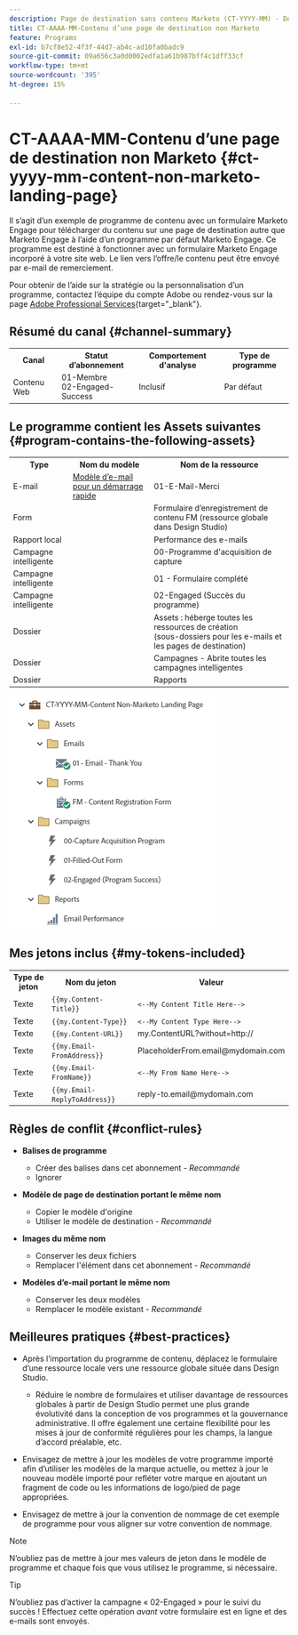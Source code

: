 ```yaml
---
description: Page de destination sans contenu Marketo (CT-YYYY-MM) - Documents Marketo - Documentation du produit
title: CT-AAAA-MM-Contenu d’une page de destination non Marketo
feature: Programs
exl-id: b7cf8e52-4f3f-44d7-ab4c-ad10fa0badc9
source-git-commit: 09a656c3a0d0002edfa1a61b987bff4c1dff33cf
workflow-type: tm+mt
source-wordcount: '395'
ht-degree: 15%

---
```


# CT-AAAA-MM-Contenu d’une page de destination non Marketo {#ct-yyyy-mm-content-non-marketo-landing-page}

Il s’agit d’un exemple de programme de contenu avec un formulaire Marketo Engage pour télécharger du contenu sur une page de destination autre que Marketo Engage à l’aide d’un programme par défaut Marketo Engage. Ce programme est destiné à fonctionner avec un formulaire Marketo Engage incorporé à votre site web. Le lien vers l’offre/le contenu peut être envoyé par e-mail de remerciement.

Pour obtenir de l’aide sur la stratégie ou la personnalisation d’un programme, contactez l’équipe du compte Adobe ou rendez-vous sur la page [Adobe Professional Services](https://business.adobe.com/fr/customers/consulting-services/main.html){target="_blank"}.

## Résumé du canal {#channel-summary}

<table style="table-layout:auto">
 <tbody>
  <tr>
   <th>Canal</th>
   <th>Statut d’abonnement</th>
   <th>Comportement d'analyse</th>
   <th>Type de programme</th>
  </tr>
  <tr>
   <td>Contenu Web</td>
   <td>01-Membre
<br/>02-Engaged-Success</td>
   <td>Inclusif</td>
   <td>Par défaut</td>
  </tr>
 </tbody>
</table>

## Le programme contient les Assets suivantes {#program-contains-the-following-assets}

<table style="table-layout:auto">
 <tbody>
  <tr>
   <th>Type</th>
   <th>Nom du modèle</th>
   <th>Nom de la ressource</th>
  </tr>
  <tr>
   <td>E-mail</td>
   <td><a href="/help/marketo/product-docs/core-marketo-concepts/programs/program-library/quick-start-email-template.md" target="_blank">Modèle d’e-mail pour un démarrage rapide</a></td>
   <td>01-E-Mail-Merci</td>
  </tr>
  <tr>
   <td>Form</td>
   <td> </td>
   <td>Formulaire d’enregistrement de contenu FM (ressource globale dans Design Studio)</td>
  </tr>
  <tr>
   <td>Rapport local</td>
   <td> </td>
   <td>Performance des e-mails</td>
  </tr>
  <tr>
   <td>Campagne intelligente</td>
   <td> </td>
   <td>00-Programme d'acquisition de capture</td>
  </tr>
  <tr>
   <td>Campagne intelligente</td>
   <td> </td>
   <td>01 - Formulaire complété</td>
  </tr>
  <tr>
   <td>Campagne intelligente</td>
   <td> </td>
   <td>02-Engaged (Succès du programme)</td>
  </tr>
  <tr>
   <td>Dossier</td>
   <td> </td>
   <td>Assets : héberge toutes les ressources de création
<br/>(sous-dossiers pour les e-mails et les pages de destination)  </td>
  </tr>
  <tr>
   <td>Dossier</td>
   <td> </td>
   <td>Campagnes - Abrite toutes les campagnes intelligentes</td>
  </tr>
  <tr>
   <td>Dossier</td>
   <td> </td>
   <td>Rapports</td>
  </tr>
 </tbody>
</table>

![](assets/ct-yyyy-mm-content-non-marketo-landing-page-1.png)

## Mes jetons inclus {#my-tokens-included}

<table style="table-layout:auto">
 <tbody>
  <tr>
   <th>Type de jeton</th>
   <th>Nom du jeton</th>
   <th>Valeur</th>
  </tr>
  <tr>
   <td>Texte</td>
   <td><code>{{my.Content-Title}}</code></td>
   <td><code><--My Content Title Here--></code></td>
  </tr>
  <tr>
   <td>Texte</td>
   <td><code>{{my.Content-Type}}</code></td>
   <td><code><--My Content Type Here--></code></td>
  </tr>
  <tr>
   <td>Texte</td>
   <td><code>{{my.Content-URL}}</code></td>
   <td>my.ContentURL?without=http://</td>
  </tr>
  <tr>
   <td>Texte</td>
   <td><code>{{my.Email-FromAddress}}</code></td>
   <td>PlaceholderFrom.email@mydomain.com</td>
  </tr>
  <tr>
   <td>Texte</td>
   <td><code>{{my.Email-FromName}}</code></td>
   <td><code><--My From Name Here--></code></td>
  </tr>
  <tr>
   <td>Texte</td>
   <td><code>{{my.Email-ReplyToAddress}}</code></td>
   <td>reply-to.email@mydomain.com</td>
  </tr>
 </tbody>
</table>

## Règles de conflit {#conflict-rules}

* **Balises de programme**
   * Créer des balises dans cet abonnement - _Recommandé_
   * Ignorer

* **Modèle de page de destination portant le même nom**
   * Copier le modèle d&#39;origine
   * Utiliser le modèle de destination - _Recommandé_

* **Images du même nom**
   * Conserver les deux fichiers
   * Remplacer l&#39;élément dans cet abonnement - _Recommandé_

* **Modèles d’e-mail portant le même nom**
   * Conserver les deux modèles
   * Remplacer le modèle existant - _Recommandé_

## Meilleures pratiques {#best-practices}

* Après l’importation du programme de contenu, déplacez le formulaire d’une ressource locale vers une ressource globale située dans Design Studio.
   * Réduire le nombre de formulaires et utiliser davantage de ressources globales à partir de Design Studio permet une plus grande évolutivité dans la conception de vos programmes et la gouvernance administrative. Il offre également une certaine flexibilité pour les mises à jour de conformité régulières pour les champs, la langue d’accord préalable, etc.

* Envisagez de mettre à jour les modèles de votre programme importé afin d’utiliser les modèles de la marque actuelle, ou mettez à jour le nouveau modèle importé pour refléter votre marque en ajoutant un fragment de code ou les informations de logo/pied de page appropriées.

* Envisagez de mettre à jour la convention de nommage de cet exemple de programme pour vous aligner sur votre convention de nommage.

>[!NOTE]
>
>N’oubliez pas de mettre à jour mes valeurs de jeton dans le modèle de programme et chaque fois que vous utilisez le programme, si nécessaire.

>[!TIP]
>
>N’oubliez pas d’activer la campagne « 02-Engaged » pour le suivi du succès ! Effectuez cette opération _avant_ votre formulaire est en ligne et des e-mails sont envoyés.
